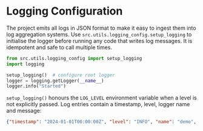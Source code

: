 # Logging Configuration

The project emits all logs in JSON format to make it easy to ingest them into
log aggregation systems. Use ``src.utils.logging_config.setup_logging`` to
initialise the logger before running any code that writes log messages. It is
idempotent and safe to call multiple times.

```python
from src.utils.logging_config import setup_logging
import logging

setup_logging()  # configure root logger
logger = logging.getLogger(__name__)
logger.info("Started")
```

`setup_logging()` honours the ``LOG_LEVEL`` environment variable when a level is
not explicitly passed. Log entries contain a timestamp, level, logger name and
message:

```json
{"timestamp": "2024-01-01T00:00:00Z", "level": "INFO", "name": "demo", "message": "Started"}
```
